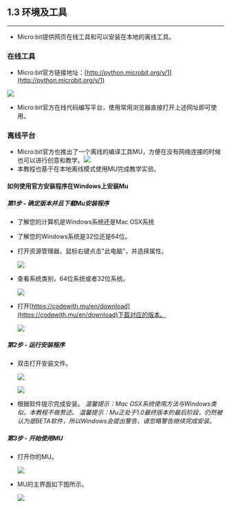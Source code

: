 ## 1.3 环境及工具
----------

- Micro:bit提供网页在线工具和可以安装在本地的离线工具。

### 在线工具

- Micro:bit官方链接地址：[http://python.microbit.org/v/1](http://python.microbit.org/v/1)

![](https://i.imgur.com/scKfZTm.png)



- Micro:bit官方在线代码编写平台，使用常用浏览器直接打开上述网址即可使用。

### 离线平台

- Micro:bit官方也推出了一个离线的编译工具MU，方便在没有网络连接的时候也可以进行创意和教学。![](https://i.imgur.com/MRDfHc1.png)
- 本教程也基于在本地离线模式使用MU完成教学实验。

#### 如何使用官方安装程序在Windows上安装Mu

##### 第1步 - 确定版本并且下载Mu安装程序
- 了解您的计算机是Windows系统还是Mac OSX系统
- 了解您的Windows系统是32位还是64位。
- 打开资源管理器，鼠标右键点击"此电脑"，并选择属性。

	![](https://i.imgur.com/Wg7BXL1.png)
	
- 查看系统类别，64位系统或者32位系统。
	
	![](https://i.imgur.com/Gq85rDf.png)

- 打开[https://codewith.mu/en/download](https://codewith.mu/en/download)下载对应的版本。

	![](https://i.imgur.com/xqHVPTq.png)

##### 第2步 - 运行安装程序

- 双击打开安装文件。

	![](https://i.imgur.com/yJoSK7n.png)

	![](https://i.imgur.com/GU9kMA1.png) 

- 根据软件提示完成安装。
*温馨提示：Mac OSX系统使用方法与Windows类似，本教程不做赘述。*
*温馨提示：Mu正处于1.0最终版本的最后阶段，仍然被认为是BETA软件，所以Windows会提出警告，请忽略警告继续完成安装。*

##### 第3步 - 开始使用MU

- 打开你的MU。

	![](https://i.imgur.com/u4Tx1XE.png)

- MU的主界面如下图所示。

	![](https://i.imgur.com/BTN9Pdi.png)
